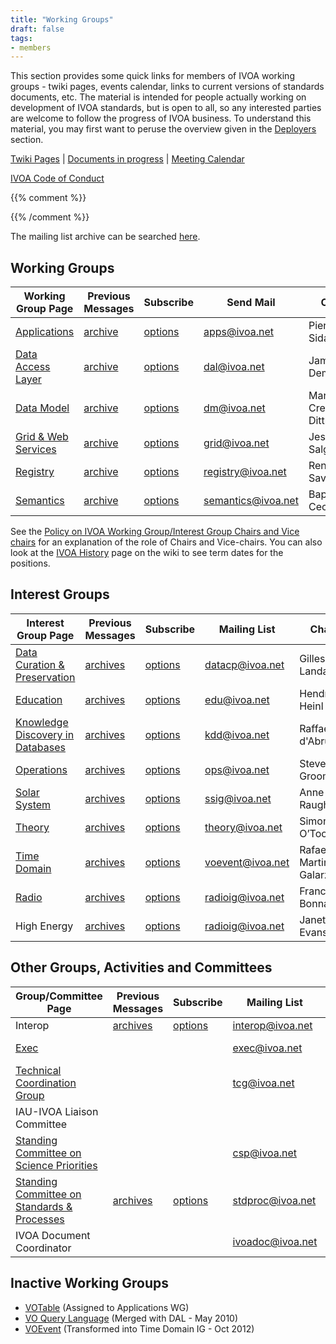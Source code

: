 ```yaml
---
title: "Working Groups"
draft: false
tags:
- members
---
```


This section provides some quick links for members of IVOA working
groups - twiki pages, events calendar, links to current versions of
standards documents, etc. The material is intended for people actually
working on development of IVOA standards, but is open to all, so any
interested parties are welcome to follow the progress of IVOA business.
To understand this material, you may first want to peruse the overview
given in the [Deployers](../deployers) section.

[Twiki Pages](http://wiki.ivoa.net) | [Documents in
progress](../documents) | [Meeting
Calendar](http://wiki.ivoa.net/twiki/bin/view/IVOA/IvoaEvents)

[IVOA Code of Conduct](IVOA_Code_of_Conduct.pdf)

{{% comment %}}
<!-- iss42: Restore search form here.
<form id="search_form" action="https://mail.ivoa.net/search/" method="get">
     <input id="esmail_search_bar" placeholder="" type="text" name="search" />
     <button formtarget="esmail_tab" type="submit">SEARCH</button>
     </form>
-->
{{% /comment %}}

The mailing list archive can be searched [here](http://mail.ivoa.net/search).

## Working Groups

| Working Group Page | Previous Messages | Subscribe | Send Mail | Chair | Vice Chair |
| --- | --- | --- | --- | --- | --- |
| [Applications](http://wiki.ivoa.net/twiki/bin/view/IVOA/IvoaApplications) | [archive](http://mail.ivoa.net/pipermail/apps/) | [options](http://mail.ivoa.net/mailman/listinfo/apps) | [apps@ivoa.net](mailto:apps@ivoa.net) | Pierre Le Sidaner | Adrian Damian |
| [Data Access Layer](http://wiki.ivoa.net/twiki/bin/view/IVOA/IvoaDAL) | [archive](http://mail.ivoa.net/pipermail/dal/) | [options](http://mail.ivoa.net/mailman/listinfo/dal) | [dal@ivoa.net](mailto:dal@ivoa.net) | James Dempsey | Gr&eacute;gory Mantelet |
| [Data Model](http://wiki.ivoa.net/twiki/bin/view/IVOA/IvoaDataModel) | [archive](http://mail.ivoa.net/pipermail/dm/) | [options](http://mail.ivoa.net/mailman/listinfo/dm) | [dm@ivoa.net](mailto:dm@ivoa.net) | Mark Cresitello-Dittmar | MathieuServillat |
| [Grid &amp; Web Services](http://wiki.ivoa.net/twiki/bin/view/IVOA/IvoaGridAndWebServices) | [archive](http://mail.ivoa.net/pipermail/grid/) | [options](http://mail.ivoa.net/mailman/listinfo/grid) | [grid@ivoa.net](mailto:grid@ivoa.net) | Jesus Salgado | Sara Bertocco |
| [Registry](http://wiki.ivoa.net/twiki/bin/view/IVOA/IvoaResReg) | [archive](http://mail.ivoa.net/pipermail/registry/) | [options](http://mail.ivoa.net/mailman/listinfo/registry) | [registry@ivoa.net](mailto:registry@ivoa.net) | Renaud Savalle | Tess Jaffe |
| [Semantics](http://wiki.ivoa.net/twiki/bin/view/IVOA/IvoaSemantics) | [archive](http://mail.ivoa.net/pipermail/semantics/) | [options](http://mail.ivoa.net/mailman/listinfo/semantics) | [semantics@ivoa.net](mailto:semantics@ivoa.net) | Baptiste Cecconi | Sebastien Derriere |

See the [Policy on IVOA Working Group/Interest Group Chairs and Vice chairs](http://wiki.ivoa.net/twiki/bin/view/IVOA/IvoaGroupChairsPolicy) for an explanation of the role of Chairs and Vice-chairs. You can also look at the [IVOA History](http://wiki.ivoa.net/twiki/bin/view/IVOA/IVOAHistoryPage#workinggroups) page on the wiki to see term dates for the positions.

## Interest Groups

| Interest Group Page | Previous Messages | Subscribe | Mailing List | Chair | Vice Chair |
| --- | --- | --- | --- | --- | --- |
| [Data Curation & Preservation](http://wiki.ivoa.net/twiki/bin/view/IVOA/IvoaDCP) | [archives](http://mail.ivoa.net/pipermail/datacp/) | [options](http://mail.ivoa.net/mailman/listinfo/datacp) | [datacp@ivoa.net](mailto:datacp@ivoa.net) | Gilles Landais | Gus Muench |
| [Education](http://wiki.ivoa.net/twiki/bin/view/IVOA/IvoaEducation) | [archives](http://mail.ivoa.net/pipermail/edu/) | [options](http://mail.ivoa.net/mailman/listinfo/edu) | [edu@ivoa.net](mailto:edu@ivoa.net) | Hendrik Heinl | Shanshan Li |
| [Knowledge Discovery in Databases](http://wiki.ivoa.net/twiki/bin/view/IVOA/IvoaKDD) | [archives](http://mail.ivoa.net/pipermail/kdd/) | [options](http://mail.ivoa.net/mailman/listinfo/kdd) | [kdd@ivoa.net](mailto:kdd@ivoa.net) | Raffaele d'Abrusco | Yihan Tao |
| [Operations](http://wiki.ivoa.net/twiki/bin/view/IVOA/IvoaOps) | [archives](http://mail.ivoa.net/pipermail/ops/) | [options](http://mail.ivoa.net/mailman/listinfo/ops) | [ops@ivoa.net](mailto:ops@ivoa.net) | Steve Groom | Tamara Civera |
| [Solar System](http://wiki.ivoa.net/twiki/bin/view/IVOA/IvoaSS) | [archives](http://mail.ivoa.net/pipermail/ssig/) | [options](http://mail.ivoa.net/mailman/listinfo/ssig) | [ssig@ivoa.net](mailto:ssig@ivoa.net) | Anne Raugh | Markus Demleitner |
| [Theory](http://wiki.ivoa.net/twiki/bin/view/IVOA/IvoaTheory) | [archives](http://mail.ivoa.net/pipermail/theory/) | [options](http://mail.ivoa.net/mailman/listinfo/theory) | [theory@ivoa.net](mailto:theory@ivoa.net) | Simon O’Toole | Giuliano Taffoni |
| [Time Domain](http://wiki.ivoa.net/twiki/bin/view/IVOA/IvoaVOEvent) | [archives](http://mail.ivoa.net/pipermail/voevent/) | [options](http://mail.ivoa.net/mailman/listinfo/voevent) | [voevent@ivoa.net](mailto:voevent@ivoa.net) | Rafael Martinez Galarzai | Pierre Fernique |
| [Radio](http://wiki.ivoa.net/twiki/bin/view/IVOA/IvoaRadio) | [archives](http://mail.ivoa.net/pipermail/radioig/) | [options](http://mail.ivoa.net/mailman/listinfo/radioig) | [radioig@ivoa.net](mailto:radio@ivoa.net) | Francois Bonnarel | Mark Kettenis |
| High Energy | [archives](http://mail.ivoa.net/pipermail/heig/) | [options](http://mail.ivoa.net/mailman/listinfo/heig) | [radioig@ivoa.net](mailto:heig@ivoa.net) | Janet Evans |  |

## Other Groups, Activities and Committees

| Group/Committee Page | Previous Messages | Subscribe | Mailing List | Chair | Vice Chair |
| --- | --- | --- | --- | --- | --- |
| Interop | [archives](http://mail.ivoa.net/pipermail/interop/) | [options](http://mail.ivoa.net/mailman/listinfo/interop) | [interop@ivoa.net](mailto:interop@ivoa.net) | N/A | N/A |
| [Exec](http://wiki.ivoa.net/twiki/bin/view/IVOA/IvoaRepMin) |  |  | [exec@ivoa.net](mailto:exec@ivoa.net) | Christophe Arviset | Simon O'Toole |
| [Technical Coordination Group](http://wiki.ivoa.net/twiki/bin/view/IVOA/IvoaTCG) |  |  | [tcg@ivoa.net](mailto:tcg@ivoa.net) | Janet Evans | Marco Molinaro |
| IAU-IVOA Liaison Committee |  |  |  | Bruce Berriman |  |
| [Standing Committee on Science Priorities](http://wiki.ivoa.net/twiki/bin/view/IVOA/IvoaSciencePriorities) |  |  | [csp@ivoa.net](mailto:csp@ivoa.net) | Ada Nebot | Francesca Civano |
| [Standing Committee on Standards & Processes](http://wiki.ivoa.net/twiki/bin/view/IVOA/IvoaStdsDocsProc) | [archives](http://mail.ivoa.net/pipermail/stdproc/) | [options](http://mail.ivoa.net/mailman/listinfo/stdproc) | stdproc@ivoa.net | Patrick Dowler | N/A |
| IVOA Document Coordinator |  |  | [ivoadoc@ivoa.net](mailto:ivoadoc@ivoa.net) | Giulia Iafrate | N/A |

## Inactive Working Groups

- [VOTable](http://wiki.ivoa.net/twiki/bin/view/IVOA/IvoaVOTable) (Assigned to Applications WG)
- [VO Query Language](http://wiki.ivoa.net/twiki/bin/view/IVOA/IvoaVOQL) (Merged with DAL - May 2010)
- [VOEvent](http://wiki.ivoa.net/twiki/bin/view/IVOA/IvoaVOEvent) (Transformed into Time Domain IG - Oct 2012)